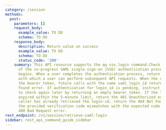```yaml
---
category: /session
methods:
  post:
    parameters: []
    request_body:
      example_value: TO DO
      schema: TO DO
    response_body:
      description: Return value on success
      example_value: TO DO
      schema: TO DO
      status_code: '200'
    summary: This API resource supports the qq sso_login command.Check the status
      of the in-progress SAML single sign-on (SSO) authentication process that start-saml-login
      begins. When a user completes the authentication process, return the bearer_token
      with which a user can perform subsequent API requests. When the caller retrieves
      the bearer_token, future calls with the same saml_login_id return the 404 Not
      Found error. If authentication for login_id is pending, instruct the caller
      to check again later by returning an empty bearer_token. If the login_id has
      expired within the 5-minute limit, return the 401 Unauthorized error. If the
      caller has already retrieved the login-id, return the 404 Not Found error.If
      the provided verification code mismatches with the expected code, return the
      400 Bad Request error.
rest_endpoint: /v1/session/retrieve-saml-login
sidebar: rest_api_command_guide_sidebar
---
```

